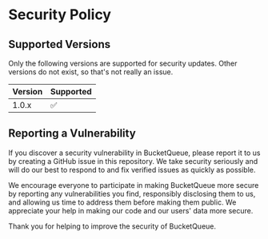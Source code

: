 # Security Policy

## Supported Versions

Only the following versions are supported for security updates. Other versions do not exist, so that's not really an issue.

| Version | Supported          |
| ------- | ------------------ |
| 1.0.x   | :white_check_mark: |

## Reporting a Vulnerability

If you discover a security vulnerability in BucketQueue, please report it to us by creating a GitHub issue in this repository. We take security seriously and will do our best to respond to and fix verified issues as quickly as possible.

We encourage everyone to participate in making BucketQueue more secure by reporting any vulnerabilities you find, responsibly disclosing them to us, and allowing us time to address them before making them public. We appreciate your help in making our code and our users' data more secure.

Thank you for helping to improve the security of BucketQueue.
